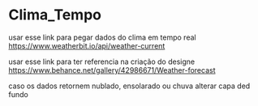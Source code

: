 # Clima_Tempo

usar esse link para pegar dados do clima em tempo real
https://www.weatherbit.io/api/weather-current


usar esse link para ter referencia na criação do designe
https://www.behance.net/gallery/42986671/Weather-forecast

caso os dados retornem nublado, ensolarado ou chuva alterar capa ded fundo